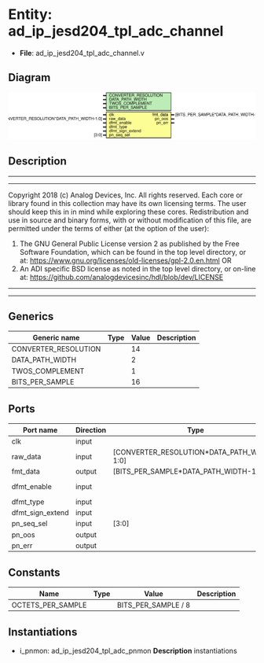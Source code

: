 # Entity: ad_ip_jesd204_tpl_adc_channel

- **File**: ad_ip_jesd204_tpl_adc_channel.v
## Diagram

![Diagram](ad_ip_jesd204_tpl_adc_channel.svg "Diagram")
## Description

***************************************************************************
 ***************************************************************************
 Copyright 2018 (c) Analog Devices, Inc. All rights reserved.
 Each core or library found in this collection may have its own licensing terms.
 The user should keep this in in mind while exploring these cores.
 Redistribution and use in source and binary forms,
 with or without modification of this file, are permitted under the terms of either
  (at the option of the user):
   1. The GNU General Public License version 2 as published by the
      Free Software Foundation, which can be found in the top level directory, or at:
 https://www.gnu.org/licenses/old-licenses/gpl-2.0.en.html
 OR
   2.  An ADI specific BSD license as noted in the top level directory, or on-line at:
 https://github.com/analogdevicesinc/hdl/blob/dev/LICENSE
 ***************************************************************************
 ***************************************************************************
 
## Generics

| Generic name         | Type | Value | Description |
| -------------------- | ---- | ----- | ----------- |
| CONVERTER_RESOLUTION |      | 14    |             |
| DATA_PATH_WIDTH      |      | 2     |             |
| TWOS_COMPLEMENT      |      | 1     |             |
| BITS_PER_SAMPLE      |      | 16    |             |
## Ports

| Port name        | Direction | Type                                       | Description              |
| ---------------- | --------- | ------------------------------------------ | ------------------------ |
| clk              | input     |                                            |                          |
| raw_data         | input     | [CONVERTER_RESOLUTION*DATA_PATH_WIDTH-1:0] |                          |
| fmt_data         | output    | [BITS_PER_SAMPLE*DATA_PATH_WIDTH-1:0]      |                          |
| dfmt_enable      | input     |                                            | Configuration and status |
| dfmt_type        | input     |                                            |                          |
| dfmt_sign_extend | input     |                                            |                          |
| pn_seq_sel       | input     | [3:0]                                      |                          |
| pn_oos           | output    |                                            |                          |
| pn_err           | output    |                                            |                          |
## Constants

| Name              | Type | Value               | Description |
| ----------------- | ---- | ------------------- | ----------- |
| OCTETS_PER_SAMPLE |      | BITS_PER_SAMPLE / 8 |             |
## Instantiations

- i_pnmon: ad_ip_jesd204_tpl_adc_pnmon
**Description**
instantiations

